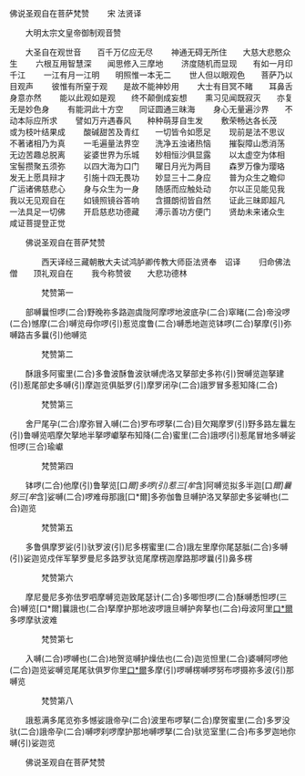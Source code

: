   佛说圣观自在菩萨梵赞
　　宋 法贤译




　　大明太宗文皇帝御制观音赞

　　大圣自在观世音　　百千万亿应无尽
　　神通无碍无所住　　大慈大悲愍众生
　　六根互用智慧深　　闻思修入三摩地
　　济度随机而显现　　有如一月印千江
　　一江有月一江明　　明照惟一本无二
　　世人但以眼观色　　菩萨乃以目观声
　　彼惟有所窒于观　　是故不能神妙用
　　大士有目冥不睹　　耳鼻舌身意亦然
　　能以此观如是观　　终不颠倒成妄想
　　熏习见闻既寂灭　　亦复无是妙色身
　　有能洞此十方空　　同证圆通三昧海
　　身心无量遍沙界　　不动本际应所求
　　譬如万卉遇春风　　种种萌芽自生发
　　敷荣畅达各长茂　　或为枝叶结果成
　　酸碱甜苦及青红　　一切皆令如愿足
　　现前是法不思议　　不著诸相乃为真
　　一毛遍量法界空　　洗净五浊诸热恼
　　摧裂障山悉消荡　　无边苦趣总脱离
　　娑婆世界为乐城　　妙相恒沙俱显露
　　以太虚空为体相　　宝髻攒聚五须弥
　　以四大海为口门　　曜日月光为两目
　　森罗万像为璎珞　　发无上愿具辩才
　　引施十四无畏功　　妙显三十二身应
　　普为众生之瞻仰　　广运诸佛慈悲心
　　身与众生为一身　　随感而应触处动
　　尔以正见能见我　　我以无见观自在
　　如镜照镜谷答响　　含摄朗彻皆自然
　　证此三昧即超凡　　一法具足一切佛
　　开启慈悲功德藏　　溥示善功方便门
　　贤劫未来诸众生　　咸证菩提登正觉

　　佛说圣观自在菩萨梵赞

　　　　西天译经三藏朝散大夫试鸿胪卿传教大师臣法贤奉　诏译
　　归命佛法僧　　顶礼观自在
　　我今称赞彼　　大悲功德林

　　　　梵赞第一

　　部嚩曩怛啰(二合)野晚祢多路迦虞陇阿摩啰地波底孕(二合)窣睹(二合)帝没啰(二合)憾摩(二合)嚩览母你啰(引)惹览度鲁(二合)嚩悉地迦览钵啰(二合)拏摩(引)弥嚩路吉多曩(引)他嚩览

　　　　梵赞第二

　　酥誐多阿蜜里(二合)多鲁波酥鲁波驮嚩虎洛叉拏部史多祢(引)贺嚩览迦拏建(引)惹尾部史多嚩(引)摩迦览俱胝罗(引)摩罗闭孕(二合)誐罗冒多惹知降(二合)

　　　　梵赞第三

　　舍尸尾孕(二合)摩弥冒入嚩(二合)罗布啰拏(二合)目欠羯摩罗(引)野多路左曩左(引)鲁嚩览呬摩欠拏地半拏啰巘拏布知降(二合)蜜里(二合)誐啰(引)惹尾冒地多嚩娑怛啰(三合)瑜巘

　　　　梵赞第四

　　钵啰(二合)他摩(引)鲁拏览[口*爾]多啰(引)惹三[牟*含]阿嚩览拟多半迦[口*爾]曩努三[牟*含]娑嚩(二合)啰难母那誐[口*爾]多弥伽鲁旦嚩护洛叉拏部史多娑嚩也(二合)迦览

　　　　梵赞第五

　　多鲁俱摩罗娑(引)驮罗波(引)尼多楞蜜里(二合)誐左里摩你尾瑟胝(二合)多嚩(引)娑迦览戍伴军拏罗曼尼多路罗驮览尾摩楞迦摩路那啰曩(引)鼻多楞

　　　　梵赞第六

　　摩尼曼尼多弥佉罗呬摩嚩览迦致尾瑟计(二合)多唧怛啰(二合)酥嚩悉怛啰(三合)嚩览[口*爾]曩誐也(二合)拏摩护那地波啰誐旦嚩护奔拏也(二合)母波阿里[口*爾](二合)多啰摩驮波难

　　　　梵赞第七

　　入嚩(二合)啰嚩也(二合)地贺览嚩护燥佉也(二合)迦览怛里(二合)婆嚩阿啰他(二合)迦览娑嚩览尾尾驮俱罗你里[口*爾](二合)多摩(引)啰嚩楞嚩啰努布啰摄祢多波(引)那嚩览

　　　　梵赞第八

　　誐惹满多尾览弥多憾娑誐帝孕(二合)波里布啰拏(二合)摩贺蜜里(二合)多罗没驮(二合)誐帝孕(二合)嚩啰刹啰摩护那地嚩啰拏(二合)驮览室里(二合)布多罗迦地你嚩(引)娑迦览

　　佛说圣观自在菩萨梵赞


